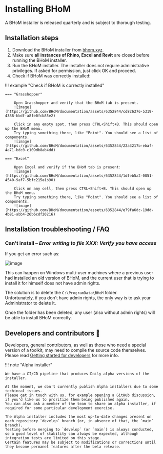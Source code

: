 # Installing BHoM

A BHoM installer is released quarterly and is subject to thorough testing.

## Installation steps
1. Download the BHoM installer from [bhom.xyz](https://bhom.xyz/).
2. Make sure **all instances of Rhino, Excel and Revit** are closed before running the BHoM installer.
3. Run the BHoM installer. The installer does not require administrative privileges. If asked for permission, just click OK and proceed.
4. Check if BHoM was correctly installed:

!!! example "Check if BHoM is correctly installed"

    === "Grasshopper"
     
        Open Grasshopper and verify that the BHoM tab is present.  
        ![image](https://github.com/BHoM/documentation/assets/6352844/cd826376-5319-4388-bbdf-a8fe0fcb85e2)
    
        Click in any empty spot, then press CTRL+Shift+B. This should open up the BHoM menu.  
        Try typing something there, like "Point". You should see a list of components.  
        ![image](https://github.com/BHoM/documentation/assets/6352844/22a3217b-ebaf-4a71-bdc0-c109db8ab4dd)

    === "Excel"

        Open Excel and verify if the BHoM tab is present:
        ![image](https://github.com/BHoM/documentation/assets/6352844/1dfeb5a2-0851-4540-9af7-5bfc215a1b90)

        Click on any cell, then press CTRL+Shift+B. This should open up the BHoM menu.  
        Try typing something there, like "Point". You should see a list of components.  
        ![image](https://github.com/BHoM/documentation/assets/6352844/e79fa6dc-19dd-4b81-abb4-26b6cdf20216)

## Installation troubleshooting / FAQ

### Can't install – _Error writing to file XXX: Verify you have access_

If you get an error such as:

![image](https://github.com/BHoM/documentation/assets/6352844/234a043c-8413-4cff-a385-f5d14c1ed4ee)

This can happen on Windows multi-user machines where a previous user had installed an old version of BHoM, and the current user that is trying to install it for himself does not have admin rights.

The solution is to delete the `C:\ProgramData\BHoM` folder.  
Unfortunately, if you don't have admin rights, the only way is to ask your Administrator to delete it.

Once the folder has been deleted, any user (also without admin rights) will be able to install BHoM correctly.

## Developers and contributors 🤖
Developers, general contributors, as well as those who need a special version of a toolkit, may need to compile the source code themselves.  
Please read [Getting started for developers](<../Guides and Tutorials/Coding with BHoM/index.md>) for more info.

!!! note "Alpha installer"

    We have a CI/CD pipeline that produces Daily alpha versions of the installer.
    
    At the moment, we don't currently publish Alpha installers due to some techincal issues.  
    Please get in touch with us, for example opening a GitHub discussion, if you'd like us to proritize them being published again.  
    You can also ask a member of the team to share an alpha installer, if required for some particular development exercise.
    
    The Alpha installer includes the most up-to-date changes present on each repository `develop` branch (or, in absence of that, the `main` branch). 
    Testing before merging to `develop` (or `main`) is always conducted, so a good level of stability can always be expected, although integration tests are limited on this stage. 
    Certain features may be subject to modifications or corrections until they become permanet features after the beta release.
